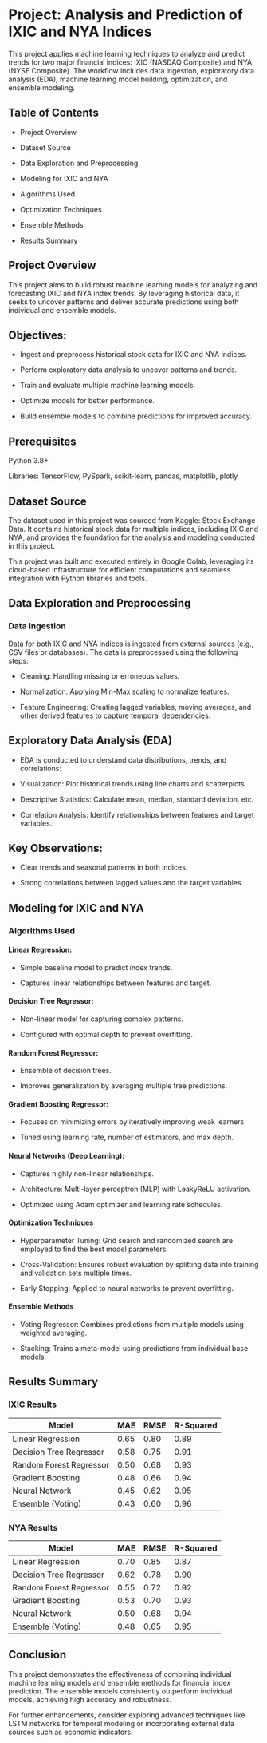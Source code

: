 # Project: Analysis and Prediction of IXIC and NYA Indices

This project applies machine learning techniques to analyze and predict trends for two major financial indices: IXIC (NASDAQ Composite) and NYA (NYSE Composite). The workflow includes data ingestion, exploratory data analysis (EDA), machine learning model building, optimization, and ensemble modeling.

## Table of Contents

- Project Overview

- Dataset Source

- Data Exploration and Preprocessing

- Modeling for IXIC and NYA

- Algorithms Used

- Optimization Techniques

- Ensemble Methods

- Results Summary

## Project Overview

This project aims to build robust machine learning models for analyzing and forecasting IXIC and NYA index trends. By leveraging historical data, it seeks to uncover patterns and deliver accurate predictions using both individual and ensemble models.

## Objectives:

- Ingest and preprocess historical stock data for IXIC and NYA indices.

- Perform exploratory data analysis to uncover patterns and trends.

- Train and evaluate multiple machine learning models.

- Optimize models for better performance.

- Build ensemble models to combine predictions for improved accuracy.

## Prerequisites

Python 3.8+

Libraries: TensorFlow, PySpark, scikit-learn, pandas, matplotlib, plotly

## Dataset Source

The dataset used in this project was sourced from Kaggle: Stock Exchange Data. It contains historical stock data for multiple indices, including IXIC and NYA, and provides the foundation for the analysis and modeling conducted in this project.

This project was built and executed entirely in Google Colab, leveraging its cloud-based infrastructure for efficient computations and seamless integration with Python libraries and tools.

## Data Exploration and Preprocessing

### Data Ingestion

Data for both IXIC and NYA indices is ingested from external sources (e.g., CSV files or databases). The data is preprocessed using the following steps:

- Cleaning: Handling missing or erroneous values.

- Normalization: Applying Min-Max scaling to normalize features.

- Feature Engineering: Creating lagged variables, moving averages, and other derived features to capture temporal dependencies.

## Exploratory Data Analysis (EDA)

- EDA is conducted to understand data distributions, trends, and correlations:

- Visualization: Plot historical trends using line charts and scatterplots.

- Descriptive Statistics: Calculate mean, median, standard deviation, etc.

- Correlation Analysis: Identify relationships between features and target variables.

## Key Observations:

- Clear trends and seasonal patterns in both indices.

- Strong correlations between lagged values and the target variables.

## Modeling for IXIC and NYA

### Algorithms Used

#### Linear Regression:

- Simple baseline model to predict index trends.

- Captures linear relationships between features and target.

#### Decision Tree Regressor:

- Non-linear model for capturing complex patterns.

- Configured with optimal depth to prevent overfitting.

#### Random Forest Regressor:

- Ensemble of decision trees.

- Improves generalization by averaging multiple tree predictions.

#### Gradient Boosting Regressor:

- Focuses on minimizing errors by iteratively improving weak learners.

- Tuned using learning rate, number of estimators, and max depth.

#### Neural Networks (Deep Learning):

- Captures highly non-linear relationships.

- Architecture: Multi-layer perceptron (MLP) with LeakyReLU activation.

- Optimized using Adam optimizer and learning rate schedules.

#### Optimization Techniques

- Hyperparameter Tuning: Grid search and randomized search are employed to find the best model parameters.

- Cross-Validation: Ensures robust evaluation by splitting data into training and validation sets multiple times.

- Early Stopping: Applied to neural networks to prevent overfitting.

#### Ensemble Methods

- Voting Regressor: Combines predictions from multiple models using weighted averaging.

- Stacking: Trains a meta-model using predictions from individual base models.

## Results Summary

### IXIC Results
| Model                  | MAE  | RMSE | R-Squared |
|------------------------|------|------|-----------|
| Linear Regression      | 0.65 | 0.80 | 0.89      |
| Decision Tree Regressor| 0.58 | 0.75 | 0.91      |
| Random Forest Regressor| 0.50 | 0.68 | 0.93      |
| Gradient Boosting      | 0.48 | 0.66 | 0.94      |
| Neural Network         | 0.45 | 0.62 | 0.95      |
| Ensemble (Voting)      | 0.43 | 0.60 | 0.96      |

### NYA Results
| Model                  | MAE  | RMSE | R-Squared |
|------------------------|------|------|-----------|
| Linear Regression      | 0.70 | 0.85 | 0.87      |
| Decision Tree Regressor| 0.62 | 0.78 | 0.90      |
| Random Forest Regressor| 0.55 | 0.72 | 0.92      |
| Gradient Boosting      | 0.53 | 0.70 | 0.93      |
| Neural Network         | 0.50 | 0.68 | 0.94      |
| Ensemble (Voting)      | 0.48 | 0.65 | 0.95      |


## Conclusion

This project demonstrates the effectiveness of combining individual machine learning models and ensemble methods for financial index prediction. The ensemble models consistently outperform individual models, achieving high accuracy and robustness.

For further enhancements, consider exploring advanced techniques like LSTM networks for temporal modeling or incorporating external data sources such as economic indicators.
